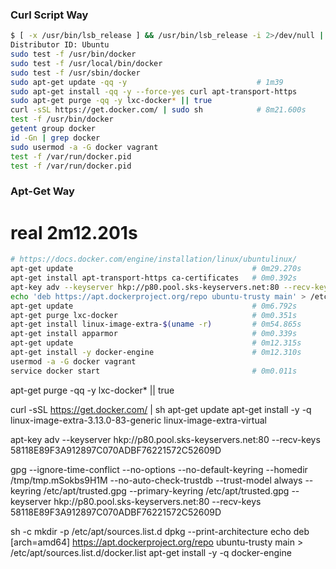 

### Curl Script Way
```bash
$ [ -x /usr/bin/lsb_release ] && /usr/bin/lsb_release -i 2>/dev/null | grep Ubuntu
Distributor ID:	Ubuntu
sudo test -f /usr/bin/docker
sudo test -f /usr/local/bin/docker
sudo test -f /usr/sbin/docker
sudo apt-get update -qq -y                             # 1m39
sudo apt-get install -qq -y --force-yes curl apt-transport-https
sudo apt-get purge -qq -y lxc-docker* || true
curl -sSL https://get.docker.com/ | sudo sh            # 8m21.600s
test -f /usr/bin/docker
getent group docker
id -Gn | grep docker
sudo usermod -a -G docker vagrant
test -f /var/run/docker.pid
test -f /var/run/docker.pid
```

### Apt-Get Way
# real	2m12.201s

```bash
# https://docs.docker.com/engine/installation/linux/ubuntulinux/
apt-get update                                        # 0m29.270s
apt-get install apt-transport-https ca-certificates   # 0m0.392s
apt-key adv --keyserver hkp://p80.pool.sks-keyservers.net:80 --recv-keys 58118E89F3A912897C070ADBF76221572C52609D # 0m0.652s
echo 'deb https://apt.dockerproject.org/repo ubuntu-trusty main' > /etc/apt/sources.list.d/docker.list
apt-get update                                        # 0m6.792s
apt-get purge lxc-docker                              # 0m0.351s
apt-get install linux-image-extra-$(uname -r)         # 0m54.865s
apt-get install apparmor                              # 0m0.339s
apt-get update                                        # 0m12.315s
apt-get install -y docker-engine                      # 0m12.310s
usermod -a -G docker vagrant
service docker start                                  # 0m0.011s
```


apt-get purge -qq -y lxc-docker* || true

curl -sSL https://get.docker.com/ | sh
apt-get update
apt-get install -y -q linux-image-extra-3.13.0-83-generic linux-image-extra-virtual

apt-key adv --keyserver hkp://p80.pool.sks-keyservers.net:80 --recv-keys 58118E89F3A912897C070ADBF76221572C52609D

gpg --ignore-time-conflict --no-options --no-default-keyring --homedir /tmp/tmp.mSokbs9H1M --no-auto-check-trustdb --trust-model always --keyring /etc/apt/trusted.gpg --primary-keyring /etc/apt/trusted.gpg --keyserver hkp://p80.pool.sks-keyservers.net:80 --recv-keys 58118E89F3A912897C070ADBF76221572C52609D

sh -c mkdir -p /etc/apt/sources.list.d
dpkg --print-architecture
echo deb [arch=amd64] https://apt.dockerproject.org/repo ubuntu-trusty main > /etc/apt/sources.list.d/docker.list
apt-get install -y -q docker-engine

